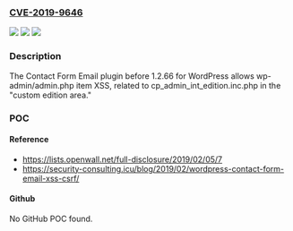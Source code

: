 ### [CVE-2019-9646](https://cve.mitre.org/cgi-bin/cvename.cgi?name=CVE-2019-9646)
![](https://img.shields.io/static/v1?label=Product&message=n%2Fa&color=blue)
![](https://img.shields.io/static/v1?label=Version&message=n%2Fa&color=blue)
![](https://img.shields.io/static/v1?label=Vulnerability&message=n%2Fa&color=brighgreen)

### Description

The Contact Form Email plugin before 1.2.66 for WordPress allows wp-admin/admin.php item XSS, related to cp_admin_int_edition.inc.php in the "custom edition area."

### POC

#### Reference
- https://lists.openwall.net/full-disclosure/2019/02/05/7
- https://security-consulting.icu/blog/2019/02/wordpress-contact-form-email-xss-csrf/

#### Github
No GitHub POC found.

